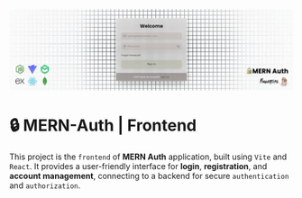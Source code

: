 ![Banner](../public/banner.webp)

# 🔒 MERN-Auth | Frontend

This project is the `frontend` of **MERN Auth** application, built using `Vite` and `React`. It provides a user-friendly interface for **login**, **registration**, and **account management**, connecting to a backend for secure `authentication` and `authorization`.
